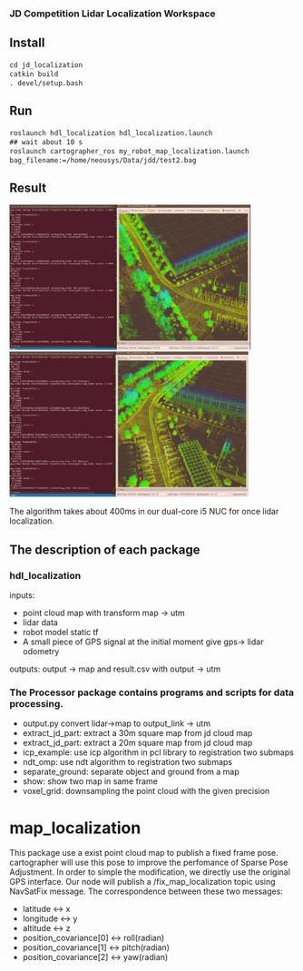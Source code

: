 ### JD Competition Lidar Localization Workspace

## Install
```
cd jd_localization
catkin build
. devel/setup.bash
```

## Run
```
roslaunch hdl_localization hdl_localization.launch
## wait about 10 s
roslaunch cartographer_ros my_robot_map_localization.launch bag_filename:=/home/neousys/Data/jdd/test2.bag
```

## Result

<img src="src/hdl_localization/data/lidar_localization2.png" height="256pix" /> 
<img src="src/hdl_localization/data/lidar_localization3.png" height="256pix" /> 

The algorithm takes about 400ms in our dual-core i5 NUC for once lidar localization.

## The description of each package

### hdl_localization
inputs: 
- point cloud map with transform map -> utm
- lidar data
- robot model static tf
- A small piece of GPS signal at the initial moment give gps->
lidar odometry

outputs: output -> map and result.csv with output -> utm

### The Processor package contains programs and scripts for data processing.
- output.py convert lidar->map to output_link -> utm
- extract_jd_part: extract a 30m square map from jd cloud map
- extract_jd_part: extract a 20m square map from jd cloud map  
- icp_example: use icp algorithm in pcl library to registration two submaps
- ndt_omp: use ndt algorithm to registration two submaps
- separate_ground: separate object and ground from a map
- show: show two map in same frame
- voxel_grid: downsampling the point cloud with the given precision

# map_localization
This package use a exist point cloud map to publish a fixed frame pose. cartographer will use this pose to improve the perfomance of Sparse Pose Adjustment. In order to simple the modification, we directly use the original GPS interface. Our node will publish a /fix_map_localization topic using NavSatFix message.
The correspondence between these two messages:
- latitude <-> x
- longitude <-> y
- altitude <-> z
- position_covariance[0] <-> roll(radian)
- position_covariance[1] <-> pitch(radian)
- position_covariance[2] <-> yaw(radian)
